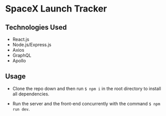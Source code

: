 # SpaceX Launch Tracker

## Technologies Used
* React.js
* Node.js/Express.js
* Axios
* GraphQL
* Apollo

## Usage

- Clone the repo down and then run `$ npm i` in the root directory to install all dependencies.

- Run the server and the front-end concurrently with the command `$ npm run dev`.